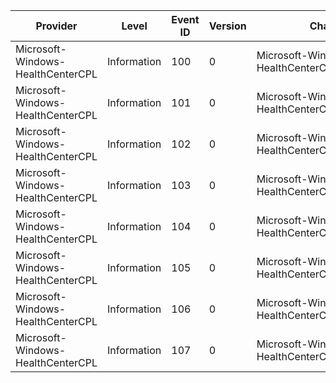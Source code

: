 Provider                           |  Level        |  Event ID  |  Version  |  Channel                                        |  Task                           |  Opcode  |  Keyword  |  Message
-----------------------------------|---------------|------------|-----------|-------------------------------------------------|---------------------------------|----------|-----------|---------
Microsoft-Windows-HealthCenterCPL  |  Information  |  100       |  0        |  Microsoft-Windows-HealthCenterCPL/Performance  |  WHC_ControlPanelLaunch         |  Start   |           |
Microsoft-Windows-HealthCenterCPL  |  Information  |  101       |  0        |  Microsoft-Windows-HealthCenterCPL/Performance  |  WHC_ControlPanelLaunch         |  Stop    |           |
Microsoft-Windows-HealthCenterCPL  |  Information  |  102       |  0        |  Microsoft-Windows-HealthCenterCPL/Performance  |  WHC_ControlPanel_Data          |  Start   |           |
Microsoft-Windows-HealthCenterCPL  |  Information  |  103       |  0        |  Microsoft-Windows-HealthCenterCPL/Performance  |  WHC_ControlPanel_Data          |  Stop    |           |
Microsoft-Windows-HealthCenterCPL  |  Information  |  104       |  0        |  Microsoft-Windows-HealthCenterCPL/Performance  |  WHC_ControlPanel_Fix           |  Start   |           |
Microsoft-Windows-HealthCenterCPL  |  Information  |  105       |  0        |  Microsoft-Windows-HealthCenterCPL/Performance  |  WHC_ControlPanel_Fix           |  Stop    |           |
Microsoft-Windows-HealthCenterCPL  |  Information  |  106       |  0        |  Microsoft-Windows-HealthCenterCPL/Performance  |  WHC_ControlPanel_Check_Change  |  Start   |           |
Microsoft-Windows-HealthCenterCPL  |  Information  |  107       |  0        |  Microsoft-Windows-HealthCenterCPL/Performance  |  WHC_ControlPanel_Check_Change  |  Stop    |           |